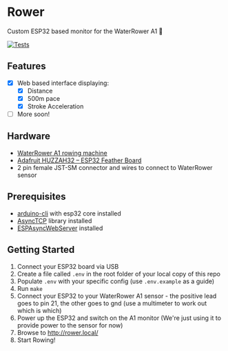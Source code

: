 # Rower
Custom ESP32 based monitor for the WaterRower A1 🚣

[![Tests](https://github.com/thip/Rower/actions/workflows/Tests.yml/badge.svg)](https://github.com/thip/Rower/actions/workflows/Tests.yml)

## Features
- [x] Web based interface displaying:
  - [x] Distance
  - [x] 500m pace
  - [x] Stroke Acceleration
- [ ] More soon!
## Hardware
- [WaterRower A1 rowing machine](https://www.waterrower.co.uk/waterrower-a1-studio-rowing-machine)
- [Adafruit HUZZAH32 – ESP32 Feather Board](https://www.adafruit.com/product/3405)
- 2 pin female JST-SM connector and wires to connect to WaterRower sensor

## Prerequisites
- [arduino-cli](https://github.com/arduino/arduino-cli) with esp32 core installed
- [AsyncTCP](https://github.com/me-no-dev/AsyncTCP) library installed
- [ESPAsyncWebServer](https://github.com/me-no-dev/ESPAsyncWebServer) installed

## Getting Started
1. Connect your ESP32 board via USB 
1. Create a file called `.env` in the root folder of your local copy of this repo
1. Populate `.env` with your specific config (use `.env.example` as a guide)
1. Run `make`
1. Connect your ESP32 to your WaterRower A1 sensor - the positive lead goes to pin 21, the other goes to gnd (use a multimeter to work out which is which) 
1. Power up the ESP32 and switch on the A1 monitor (We're just using it to provide power to the sensor for now)
1. Browse to http://rower.local/
1. Start Rowing!

